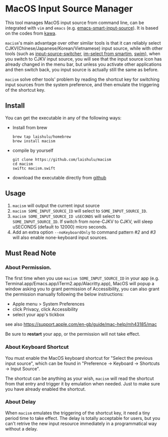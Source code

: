 # MacOS Input Source Manager

This tool manages MacOS input source from command line, can be integrated with 
`vim` and `emacs` (e.g.
[emacs-smart-input-source](https://github.com/laishulu/emacs-smart-input-source)).
It is based on the codes from [kawa](https://github.com/utatti/kawa).

`macism`'s main advantage over other similar tools is that it can reliably 
select CJKV(Chinese/Japanese/Korean/Vietnamese) input source, while with other 
tools (such as
[input-source-switcher](https://github.com/vovkasm/input-source-switcher),
[im-select from smartim](https://github.com/ybian/smartim),
[swim](https://github.com/mitsuse/swim)), when you switch to CJKV input source,
you will see that the input source icon has already changed in the menu bar, but
unless you activate other applications and then switch back, you input source is
actually still the same as before.

`macism` solve other tools' problem by reading the shortcut key for switching
input sources from the system preference, and then emulate the triggering of the
shortcut key.

## Install

You can get the executable in any of the following ways:

- Install from brew
    ```
    brew tap laishulu/homebrew
    brew install macism
    ```

- compile by yourself
    ```
    git clone https://github.com/laishulu/macism
    cd macism
    swiftc macism.swift
    ```
- download the executable directly from 
    [github](https://github.com/laishulu/macism/releases)
    
## Usage

1. `macism` will output the current input source
2. `macism SOME_INPUT_SOURCE_ID` will select to `SOME_INPUT_SOURCE_ID`.
3. `macism SOME_INPUT_SOURCE_ID uSECONDS` will select to `SOME_INPUT_SOURCE_ID`. 
  If switch from none-CJKV to CJKV, will sleep uSECONDS (default to 12000)
  micro seconds.
4. Add an extra option `--noKeyboardOnly` to command pattern *#2* and *#3* will 
  also enable none-keyboard input sources.

## Must Read Note

### About Permission.
The first time when you use `macism SOME_INPUT_SOURCE_ID` in your app (e.g. 
Terminal.app/Emacs.app/iTerm2.app/Alacritty.app), MacOS will popup a window
asking you to grant permission of Accessibility, you can also grant the 
permission manually following the below instructions:

- Apple menu  > System Preferences
- click Privacy, click Accessibility
- select your app's tickbox

see also https://support.apple.com/en-gb/guide/mac-help/mh43185/mac

Be sure to **restart** your app, or the permission will not take effect.
  
### About Keyboard Shortcut

You must enable the MacOS keyboard shortcut for "Select the previous input
source", which can be found in "Preference -> Keyboard -> Shortcuts -> Input
Source".

The shortcut can be anything as your wish, `macism` will read the shortcut from
that entry and trigger it by emulation when needed. Just to make sure you have
already enabled the shortcut.

### About Delay

When `macism` emulates the triggering of the shortcut key, it need a tiny 
period time to take effect. The delay is totally acceptable for users, but you 
can't retrive the new input resource immediately in a programmatical way without
a delay.
